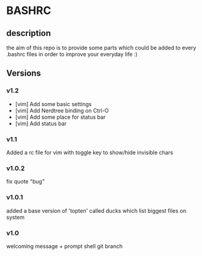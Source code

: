 # BASHRC

## description

the aim of this repo is to provide some parts which could be added to every .bashrc files
in order to improve your everyday life :)

## Versions

### v1.2

- [vim] Add some basic settings
- [vim] Add Nerdtree binding on Ctrl-O
- [vim] Add some place for status bar
- [vim] Add status bar

### v1.1

Added a rc file for vim with toggle key to show/hide invisible chars

### v1.0.2

fix quote "bug"

### v1.0.1

added a base version of 'topten' called ducks which list biggest files on system

### v1.0

welcoming message + prompt shell git branch
